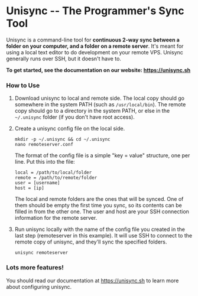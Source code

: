 Unisync -- The Programmer's Sync Tool
====
Unisync is a command-line tool for **continuous 2-way sync between a folder on your computer, and a folder on a remote server**.
It's meant for using a local text editor to do development on your remote VPS. Unisync generally runs over SSH, but it doesn't have to.

**To get started, see the documentation on our website: https://unisync.sh**

### How to Use
1. Download unisync to local and remote side. The local copy should go somewhere in the system PATH (such as `/usr/local/bin`). The remote copy should go to a directory in the system PATH, or else in the `~/.unisync` folder (if you don't have root access).

1. Create a unisync config file on the local side.

    ```
    mkdir -p ~/.unisync && cd ~/.unisync
    nano remoteserver.conf
    ```

    The format of the config file is a simple "key = value" structure, one per line. Put this into the file:

    ```
    local = /path/to/local/folder
    remote = /path/to/remote/folder
    user = [username]
    host = [ip]
    ```

    The local and remote folders are the ones that will be synced. One of them should be empty the first time you sync, so its contents can be filled in from the other one. The user and host are your SSH connection information for the remote server.

1. Run unisync locally with the name of the config file you created in the last step (remoteserver in this example). It will use SSH to connect to the remote copy of unisync, and they'll sync the specified folders.
    ```
    unisync remoteserver
    ```

### Lots more features!
You should read our documentation at https://unisync.sh to learn more about configuring unisync.
